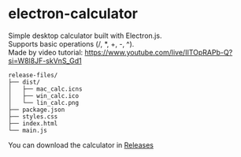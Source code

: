# electron-calculator
Simple desktop calculator built with Electron.js. <br />
Supports basic operations (/, *, +, -, ^). <br />
Made by video tutorial: https://www.youtube.com/live/IITOpRAPb-Q?si=W8l8JF-skVnS_Gd1 

```
release-files/  
├── dist/  
│   ├── mac_calc.icns  
│   ├── win_calc.ico  
│   └── lin_calc.png  
├── package.json  
├── styles.css  
├── index.html  
└── main.js        
```
You can download the calculator in [Releases](https://github.com/Lubimyjovos13/electron-calculator/releases)  
